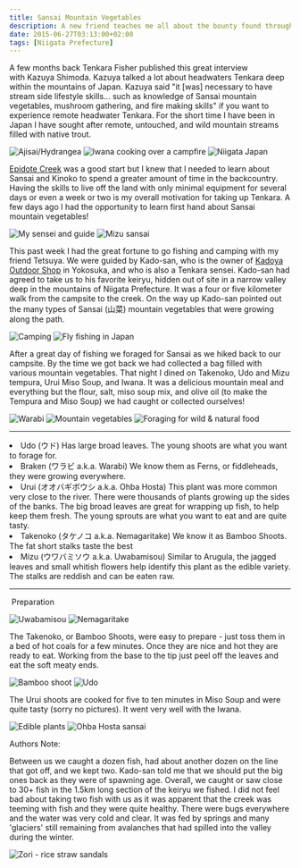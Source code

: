 ```yaml
---
title: Sansai Mountain Vegetables
description: A new friend teaches me all about the bounty found throughout the Japanese mountains - wild vegetables...
date: 2015-06-27T03:13:00+02:00
tags: [Niigata Prefecture]
---
```

<div class="text-lg mt-2">
<p class="mb-2">A few months back Tenkara Fisher published this great interview with Kazuya Shimoda. Kazuya talked a lot about headwaters Tenkara deep within the mountains of Japan. Kazuya said "it [was] necessary to have stream side lifestyle skills... such as knowledge of Sansai mountain vegetables, mushroom gathering, and fire making skills" if you want to experience remote headwater Tenkara. For the short time I have been in Japan I have sought after remote, untouched, and wild mountain streams filled with native trout.</p>

<img class="w-8/12 rounded-lg shadow-lg mx-auto mb-2" src="https://fallfish-tenkara-images.s3-us-west-1.amazonaws.com/FfT+-+Sansai/hydrangea-wild-japan-ajisai.JPG" alt="Ajisai/Hydrangea" />

<img class="w-8/12 rounded-lg shadow-lg mx-auto mb-2" src="https://fallfish-tenkara-images.s3-us-west-1.amazonaws.com/FfT+-+Sansai/iwana-campfire-niigata-japan.JPG" alt="Iwana cooking over a campfire" />

<img class="w-8/12 rounded-lg shadow-lg mx-auto" src="https://fallfish-tenkara-images.s3-us-west-1.amazonaws.com/FfT+-+Sansai/iwana-niigata-japan.JPG" alt="Niigata Japan" />

<p class="mb-2 mt-2"><a href="http://fallfishtenkara.com/epidote-creek/" target="_blank" rel="noopener noreferrer">Epidote Creek</a> was a good start but I knew that I needed to learn about Sansai and Kinoko to spend a greater amount of time in the backcountry. Having the skills to live off the land with only minimal equipment for several days or even a week or two is my overall motivation for taking up Tenkara. A few days ago I had the opportunity to learn first hand about Sansai mountain vegetables!</p>

<img class="w-8/12 rounded-lg shadow-lg mx-auto mb-2" src="https://fallfish-tenkara-images.s3-us-west-1.amazonaws.com/FfT+-+Sansai/kado+san-guide-sensei-sansai.JPG" alt="My sensei and guide" />

<img class="w-8/12 rounded-lg shadow-lg mx-auto" src="https://fallfish-tenkara-images.s3-us-west-1.amazonaws.com/FfT+-+Sansai/mizu-sansai-tempura.JPG" alt="Mizu sansai" />


<p class="">This past week I had the great fortune to go fishing and camping with my friend Tetsuya. We were guided by Kado-san, who is the owner of <a href="https://www.fallfishtenkara.com/tenkara-fishing-stores/" target="_blank" rel="noopener noreferrer">Kadoya Outdoor Shop</a> in Yokosuka, and who is also a Tenkara sensei. Kado-san had agreed to take us to his favorite keiryu, hidden out of site in a narrow valley deep in the mountains of Niigata Prefecture. It was a four or five kilometer walk from the campsite to the creek. On the way up Kado-san pointed out the many types of Sansai (山菜) mountain vegetables that were growing along the path.</p>

<img class="w-8/12 rounded-lg shadow-lg mx-auto mb-2" src="https://fallfish-tenkara-images.s3-us-west-1.amazonaws.com/FfT+-+Sansai/preparing+tempura-mizu-sansai-camping-japan-2.JPG" alt="Camping" />

<img class="w-8/12 rounded-lg shadow-lg mx-auto" src="https://fallfish-tenkara-images.s3-us-west-1.amazonaws.com/FfT+-+Sansai/sansai+guide-tenkara+sensei-fishing-japan.JPG" alt="Fly fishing in Japan" />

<p class="p1">After a great day of fishing we foraged for Sansai as we hiked back to our campsite. By the time we got back we had collected a bag filled with various mountain vegetables. That night I dined on Takenoko, Udo and Mizu tempura, Urui Miso Soup, and Iwana. It was a delicious mountain meal and everything but the flour, salt, miso soup mix, and olive oil (to make the Tempura and Miso Soup) we had caught or collected ourselves!</p>

<img class="w-8/12 rounded-lg shadow-lg mx-auto mb-2" src="https://fallfish-tenkara-images.s3-us-west-1.amazonaws.com/FfT+-+Sansai/sansai-braken-warabi-fern-mountain+vegetable-japan.JPG" alt="Warabi" />

<img class="w-8/12 rounded-lg shadow-lg mx-auto mb-2" src="https://fallfish-tenkara-images.s3-us-west-1.amazonaws.com/FfT+-+Sansai/sansai-cleaning-camping-japan-mountain+vegetables.JPG" alt="Mountain vegetables" />

<img class="w-8/12 rounded-lg shadow-lg mx-auto" src="https://fallfish-tenkara-images.s3-us-west-1.amazonaws.com/FfT+-+Sansai/sansai-foraging-mountain+vegetable-japan.JPG" alt="Foraging for wild & natural food" />

<hr />

<li class="ml-4 mr-4 mt-2">Udo (ウド) Has large broad leaves. The young shoots are what you want to forage for.</li>
<li class="ml-4 mr-4">Braken (ワラビ a.k.a. Warabi) We know them as Ferns, or fiddleheads, they were growing everywhere.</li>
<li class="ml-4 mr-4">Urui (オオバギボウシ a.k.a. Ohba Hosta) This plant was more common very close to the river. There were thousands of plants growing up the sides of the banks. The big broad leaves are great for wrapping up fish, to help keep them fresh. The young sprouts are what you want to eat and are quite tasty.</li>
<li class="ml-4 mr-4">Takenoko (タケノコ a.k.a. Nemagaritake) We know it as Bamboo Shoots. The fat short stalks taste the best</li>
<li class="ml-4 mr-4 mb-2">Mizu (ウワバミソウ a.k.a. Uwabamisou) Similar to Arugula, the jagged leaves and small whitish flowers help identify this plant as the edible variety. The stalks are reddish and can be eaten raw.</li>

<hr />

<p class="font-bold"> Preparation</p>

<img class="w-8/12 rounded-lg shadow-lg mx-auto mb-2" src="https://fallfish-tenkara-images.s3-us-west-1.amazonaws.com/FfT+-+Sansai/sansai-mizu-uwabamisou-mountain+vegetable-edible+plant-japan.JPG" alt="Uwabamisou" />

<img class="w-8/12 rounded-lg shadow-lg mx-auto" src="https://fallfish-tenkara-images.s3-us-west-1.amazonaws.com/FfT+-+Sansai/sansai-takenoko-bamboo+shoot-nemagaritake-mountain+vegetable-edible+plant-japan-cooked.JPG" alt="Nemagaritake" />

<p class="mb-2 mt-2">The Takenoko, or Bamboo Shoots, were easy to prepare - just toss them in a bed of hot coals for a few minutes. Once they are nice and hot they are ready to eat. Working from the base to the tip just peel off the leaves and eat the soft meaty ends.</p>

<img class="w-8/12 rounded-lg shadow-lg mx-auto mb-2" src="https://fallfish-tenkara-images.s3-us-west-1.amazonaws.com/FfT+-+Sansai/sansai-takenoko-bamboo+shoot-nemagaritake-mountain+vegetable-edible+plant-japan.JPG" alt="Bamboo shoot" />

<img class="w-8/12 rounded-lg shadow-lg mx-auto" src="https://fallfish-tenkara-images.s3-us-west-1.amazonaws.com/FfT+-+Sansai/sansai-udo-mountain+vegetable-japan-full+grown.JPG" alt="Udo" />

<p class="mb-2 mt-2">The Urui shoots are cooked for five to ten minutes in Miso Soup and were quite tasty (sorry no pictures). It went very well with the Iwana.</p>

<img class="w-8/12 rounded-lg shadow-lg mx-auto mb-2" src="https://fallfish-tenkara-images.s3-us-west-1.amazonaws.com/FfT+-+Sansai/sansai-udo-mountain+vegetable-japan-shoot-edible+plant.JPG" alt="Edible plants" />

<img class="w-8/12 rounded-lg shadow-lg mx-auto" src="https://fallfish-tenkara-images.s3-us-west-1.amazonaws.com/FfT+-+Sansai/sansai-urui-ohba+hosta-mountain+vegetable-edible+plant-japan.JPG" alt="Ohba Hosta sansai" />

<p class="font-bold">Authors Note:</p>

<p class="mb-2 mt-2">Between us we caught a dozen fish, had about another dozen on the line that got off, and we kept two. Kado-san told me that we should put the big ones back as they were of spawning age. Overall, we caught or saw close to 30+ fish in the 1.5km long section of the keiryu we fished. I did not feel bad about taking two fish with us as it was apparent that the creek was teeming with fish and they were quite healthy. There were bugs everywhere and the water was very cold and clear. It was fed by springs and many 'glaciers' still remaining from avalanches that had spilled into the valley during the winter.</p>

<img class="w-8/12 rounded-lg shadow-lg mx-auto" src="https://fallfish-tenkara-images.s3-us-west-1.amazonaws.com/FfT+-+Sansai/zori+sandals-japan-rice+straw.JPG" alt="Zori - rice straw sandals" />
</div>